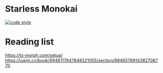 # Starless Monokai
[![code style](https://antfu.me/badge-code-style.svg)](https://github.com/antfu/eslint-config)


# Reading list
https://ts-morph.com/setup/
https://juejin.cn/book/6946117847848321055/section/6946578914382708770